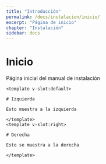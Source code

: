 ```yaml
---
title: "Introducción"
permalink: /docs/instalacion/inicio/
excerpt: "Página de inicio"
chapter: "Instalación" 
sidebar: docs
---
```


# Inicio

Página inicial del manual de instalación


```
<template v-slot:default>

# Izquierda

Esto muestra a la izquierda

</template>
<template v-slot:right>

# Derecha

Esto se muestra a la derecha

</template>
```
